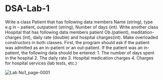 # DSA-Lab-1
Write a class Patient that has following data members Name (string), type e.g in – patient, outpatient (string), Number of days (int). Write another class Hospital that has following data members patient Ob.(patient), meditation-charges (int), daily rate (double) and hospital charges(int). Make overloaded constructors in both classes. First, the program should ask if the patient was admitted as an in-patient or an out-patient. If the patient was an in-patient, the following data should be entered: 1. The number of days spent in the hospital 2. The daily rate 3. Hospital medication charges 4. Charges for hospital services (lab tests, etc.)

![Lab No1_page-0001](https://user-images.githubusercontent.com/73307548/183739359-972061e8-f4cf-4eed-b6b4-de5cd28dfdd3.jpg)
